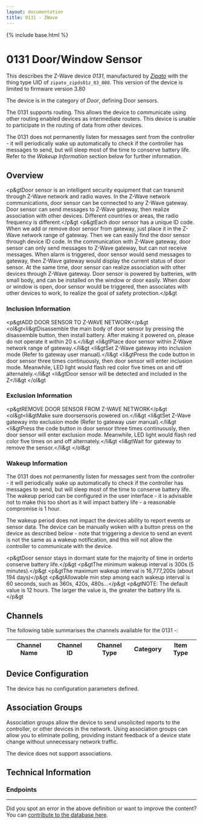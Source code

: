 ```yaml
---
layout: documentation
title: 0131 - ZWave
---
```


{% include base.html %}

# 0131 Door/Window Sensor
This describes the Z-Wave device *0131*, manufactured by *[Zipato](http://www.zipato.com/)* with the thing type UID of ```zipato_zipds01z_03_080```.
This version of the device is limited to firmware version 3.80

The device is in the category of *Door*, defining Door sensors.

The 0131 supports routing. This allows the device to communicate using other routing enabled devices as intermediate routers.  This device is unable to participate in the routing of data from other devices.

The 0131 does not permanently listen for messages sent from the controller - it will periodically wake up automatically to check if the controller has messages to send, but will sleep most of the time to conserve battery life. Refer to the *Wakeup Information* section below for further information.

## Overview

<p&gtDoor sensor is an intelligent security equipment that can transmit through Z-Wave network and radio waves. In the Z-Wave network communications, door sensor can be connected to any Z-Wave gateway. Door sensor can send messages to Z-Wave gateway, then realize association with other devices. Different countries or areas, the radio frequency is different.</p&gt <p&gtEach door sensor has a unique ID code. When we add or remove door sensor from gateway, just place it in the Z-Wave network range of gateway. Then we can easily find the door sensor through device ID code. In the communication with Z-Wave gateway, door sensor can only send messages to Z-Wave gateway, but can not receive messages. When alarm is triggered, door sensor would send messages to gateway, then Z-Wave gateway would display the current status of door sensor. At the same time, door sensor can realize association with other devices through Z-Wave gateway. Door sensor is powered by batteries, with small body, and can be installed on the window or door easily. When door or window is open, door sensor would be triggered, then associates with other devices to work, to realize the goal of safety protection.</p&gt

### Inclusion Information

<p&gtADD DOOR SENSOR TO Z-WAVE NETWORK</p&gt <ol&gt<li&gtDisassemble the main body of door sensor by pressing the disassemble button, then install battery. After making it powered on, please do not operate it within 20 s.</li&gt <li&gtPlace door sensor within Z-Wave network range of gateway.</li&gt <li&gtSet Z-Wave gateway into inclusion mode (Refer to gateway user manual).</li&gt <li&gtPress the code button in door sensor three times continuously, then door sensor will enter inclusion mode. Meanwhile, LED light would flash red color five times on and off alternately.</li&gt <li&gtDoor sensor will be detected and included in the Z</li&gt </ol&gt

### Exclusion Information

<p&gtREMOVE DOOR SENSOR FROM Z-WAVE NETWORK</p&gt <ol&gt<li&gtMake sure doorsensoris powered on.</li&gt <li&gtSet Z-Wave gateway into exclusion mode (Refer to gateway user manual).</li&gt <li&gtPress the code button in door sensor three times continuously, then door sensor will enter exclusion mode. Meanwhile, LED light would flash red color five times on and off alternately.</li&gt <li&gtWait for gateway to remove the sensor.</li&gt </ol&gt

### Wakeup Information

The 0131 does not permanently listen for messages sent from the controller - it will periodically wake up automatically to check if the controller has messages to send, but will sleep most of the time to conserve battery life. The wakeup period can be configured in the user interface - it is advisable not to make this too short as it will impact battery life - a reasonable compromise is 1 hour.

The wakeup period does not impact the devices ability to report events or sensor data. The device can be manually woken with a button press on the device as described below - note that triggering a device to send an event is not the same as a wakeup notification, and this will not allow the controller to communicate with the device.


<p&gtDoor sensor stays in dormant state for the majority of time in orderto conserve battery life.</p&gt <p&gtThe minimum wakeup interval is 300s (5 minutes).</p&gt <p&gtThe maximum wakeup interval is 16,777,200s (about 194 days)</p&gt <p&gtAllowable min step among each wakeup interval is 60 seconds, such as 360s, 420s, 480s...</p&gt <p&gtNOTE: The default value is 12 hours. The larger the value is, the greater the battery life is.</p&gt

## Channels

The following table summarises the channels available for the 0131 -:

| Channel Name | Channel ID | Channel Type | Category | Item Type |
|--------------|------------|--------------|----------|-----------|



## Device Configuration

The device has no configuration parameters defined.

## Association Groups

Association groups allow the device to send unsolicited reports to the controller, or other devices in the network. Using association groups can allow you to eliminate polling, providing instant feedback of a device state change without unnecessary network traffic.

The device does not support associations.
## Technical Information

### Endpoints


---

Did you spot an error in the above definition or want to improve the content?
You can [contribute to the database here](https://opensmarthouse.org/zwavedatabase/844).
